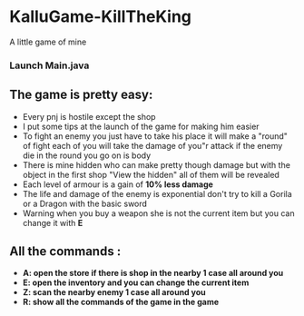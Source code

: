# KalluGame-KillTheKing
A little game of mine
### **Launch Main.java**
## The game is pretty easy:
- Every pnj is hostile except the shop
- I put some tips at the launch of the game for making him easier
- To fight an enemy you just have to take his place it will make a "round" of fight each of you will take the damage of you"r attack if the enemy die in the round you go on is body
- There is mine hidden who can make pretty though damage but with the object in the first shop "View the hidden" all of them will be revealed
- Each level of armour is a gain of **10% less damage**
- The life and damage of the enemy is exponential don't try to kill a Gorila or a Dragon with the basic sword
- Warning when you buy a weapon she is not the current item but you can change it with **E**
## All the commands :
- **A: open the store if there is shop in the nearby 1 case all around you**
- **E: open the inventory and you can change the current item**
- **Z: scan the nearby enemy 1 case all around you**
- **R: show all the commands of the game in the game**
